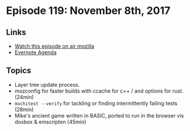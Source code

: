 # Episode 119: November 8th, 2017

## Links
* [Watch this episode on air mozilla](https://air.mozilla.org/the-joy-of-coding-episode-119/)
* [Evernote Agenda](https://www.evernote.com/l/AbK5XSoI_j1KxojSa5wmioE7oouqpvd-ULY)

## Topics
* Layer tree update process.
* mozconfig for faster builds with ccache for c++ / and options for rust.  (24min)
* `mochitest --verify` for tackling or finding intermittently failing tests (28min)
* Mike's ancient game written in BASIC, ported to run in the browser vis dosbox & emscripten (45min)


